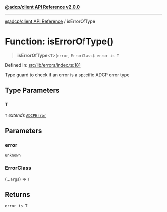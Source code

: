 [**@adcp/client API Reference v2.0.0**](../README.md)

***

[@adcp/client API Reference](../README.md) / isErrorOfType

# Function: isErrorOfType()

> **isErrorOfType**\<`T`\>(`error`, `ErrorClass`): `error is T`

Defined in: [src/lib/errors/index.ts:181](https://github.com/adcontextprotocol/adcp-client/blob/9ed0be764adbd110916d257101c95a577b3f15c8/src/lib/errors/index.ts#L181)

Type guard to check if an error is a specific ADCP error type

## Type Parameters

### T

`T` *extends* [`ADCPError`](../classes/ADCPError.md)

## Parameters

### error

`unknown`

### ErrorClass

(...`args`) => `T`

## Returns

`error is T`
